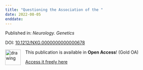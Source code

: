```yaml
---
title: "Questioning the Association of the "
date: 2022-08-05
enddate:
---
```


Published in: *Neurology. Genetics*

DOI: [10.1212/NXG.0000000000000678](https://doi.org/10.1212/NXG.0000000000000678)

<img src="https://upload.wikimedia.org/wikipedia/commons/thumb/7/77/Open_Access_logo_PLoS_transparent.svg/800px-Open_Access_logo_PLoS_transparent.svg.png" alt="drawing" width="50" align="left"/> &nbsp;&nbsp;&nbsp;This publication is available in **Open Access**! (Gold OA)

&nbsp;&nbsp;&nbsp;<a href="https://ng.neurology.org/content/nng/8/4/e678.full.pdf">Access it freely here</a>


